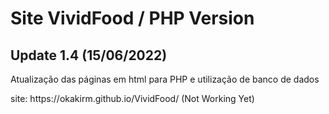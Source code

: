 <h1> Site VividFood / PHP Version </h1>
<h2> Update 1.4 (15/06/2022) </h2>

<p> Atualização das páginas em html para PHP e utilização de banco de dados</p>
<p> site: https://okakirm.github.io/VividFood/ (Not Working Yet)</p>
